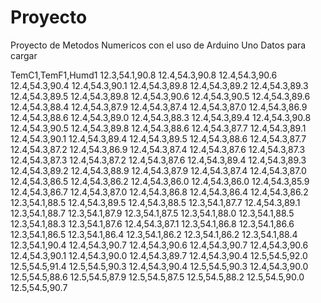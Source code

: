 # Proyecto
Proyecto de Metodos Numericos con el uso de Arduino Uno
Datos para cargar 

TemC1,TemF1,Humd1
12.3,54.1,90.8
12.4,54.3,90.8
12.4,54.3,90.6
12.4,54.3,90.4
12.4,54.3,90.1
12.4,54.3,89.8
12.4,54.3,89.2
12.4,54.3,89.3
12.4,54.3,89.5
12.4,54.3,89.8
12.4,54.3,90.6
12.4,54.3,90.5
12.4,54.3,89.6
12.4,54.3,88.4
12.4,54.3,87.9
12.4,54.3,87.4
12.4,54.3,87.0
12.4,54.3,86.9
12.4,54.3,88.6
12.4,54.3,89.0
12.4,54.3,88.3
12.4,54.3,89.4
12.4,54.3,90.8
12.4,54.3,90.5
12.4,54.3,89.8
12.4,54.3,88.6
12.4,54.3,87.7
12.4,54.3,89.1
12.4,54.3,90.1
12.4,54.3,89.4
12.4,54.3,89.5
12.4,54.3,88.6
12.4,54.3,87.7
12.4,54.3,87.2
12.4,54.3,86.9
12.4,54.3,87.4
12.4,54.3,87.6
12.4,54.3,87.3
12.4,54.3,87.3
12.4,54.3,87.2
12.4,54.3,87.6
12.4,54.3,89.4
12.4,54.3,89.3
12.4,54.3,89.2
12.4,54.3,88.9
12.4,54.3,87.9
12.4,54.3,87.4
12.4,54.3,87.0
12.4,54.3,86.5
12.4,54.3,86.2
12.4,54.3,86.0
12.4,54.3,86.0
12.4,54.3,85.9
12.4,54.3,86.7
12.4,54.3,87.0
12.4,54.3,86.8
12.4,54.3,86.4
12.4,54.3,86.2
12.3,54.1,88.5
12.4,54.3,89.5
12.4,54.3,88.5
12.3,54.1,87.7
12.4,54.3,89.1
12.3,54.1,88.7
12.3,54.1,87.9
12.3,54.1,87.5
12.3,54.1,88.0
12.3,54.1,88.5
12.3,54.1,88.3
12.3,54.1,87.6
12.4,54.3,87.1
12.3,54.1,86.8
12.3,54.1,86.6
12.3,54.1,86.5
12.3,54.1,86.4
12.3,54.1,86.2
12.3,54.1,86.2
12.3,54.1,88.4
12.3,54.1,90.4
12.4,54.3,90.7
12.4,54.3,90.6
12.4,54.3,90.7
12.4,54.3,90.6
12.4,54.3,90.1
12.4,54.3,90.0
12.4,54.3,89.7
12.4,54.3,90.4
12.5,54.5,92.0
12.5,54.5,91.4
12.5,54.5,90.3
12.4,54.3,90.4
12.5,54.5,90.3
12.4,54.3,90.0
12.5,54.5,88.6
12.5,54.5,87.9
12.5,54.5,87.5
12.5,54.5,88.2
12.5,54.5,90.0
12.5,54.5,90.7
